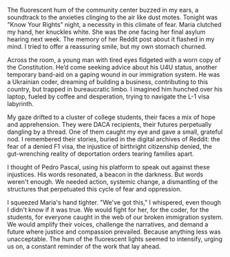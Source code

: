 The fluorescent hum of the community center buzzed in my ears, a soundtrack to the anxieties clinging to the air like dust motes. Tonight was "Know Your Rights" night, a necessity in this climate of fear. Maria clutched my hand, her knuckles white. She was the one facing her final asylum hearing next week. The memory of her Reddit post about it flashed in my mind. I tried to offer a reassuring smile, but my own stomach churned.

Across the room, a young man with tired eyes fidgeted with a worn copy of the Constitution. He’d come seeking advice about his U4U status, another temporary band-aid on a gaping wound in our immigration system. He was a Ukrainian coder, dreaming of building a business, contributing to this country, but trapped in bureaucratic limbo. I imagined him hunched over his laptop, fueled by coffee and desperation, trying to navigate the L-1 visa labyrinth.

My gaze drifted to a cluster of college students, their faces a mix of hope and apprehension. They were DACA recipients, their futures perpetually dangling by a thread. One of them caught my eye and gave a small, grateful nod. I remembered their stories, buried in the digital archives of Reddit: the fear of a denied F1 visa, the injustice of birthright citizenship denied, the gut-wrenching reality of deportation orders tearing families apart.

I thought of Pedro Pascal, using his platform to speak out against these injustices. His words resonated, a beacon in the darkness. But words weren't enough. We needed action, systemic change, a dismantling of the structures that perpetuated this cycle of fear and oppression.

I squeezed Maria's hand tighter. "We've got this," I whispered, even though I didn't know if it was true. We would fight for her, for the coder, for the students, for everyone caught in the web of our broken immigration system. We would amplify their voices, challenge the narratives, and demand a future where justice and compassion prevailed. Because anything less was unacceptable. The hum of the fluorescent lights seemed to intensify, urging us on, a constant reminder of the work that lay ahead.